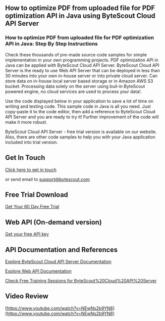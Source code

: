 ## How to optimize PDF from uploaded file for PDF optimization API in Java using ByteScout Cloud API Server

### How to optimize PDF from uploaded file for PDF optimization API in Java: Step By Step Instructions

Check these thousands of pre-made source code samples for simple implementation in your own programming projects. PDF optimization API in Java can be applied with ByteScout Cloud API Server. ByteScout Cloud API Server is the ready to use Web API Server that can be deployed in less than 30 minutes into your own in-house server or into private cloud server. Can store data on in-house local server based storage or in Amazon AWS S3 bucket. Processing data solely on the server using buil-in ByteScout powered engine, no cloud services are used to process your data!.

Use the code displayed below in your application to save a lot of time on writing and testing code.  This sample code in Java is all you need. Just copy-paste it to the code editor, then add a reference to ByteScout Cloud API Server and you are ready to try it! Further improvement of the code will make it more robust.

ByteScout Cloud API Server - free trial version is available on our website. Also, there are other code samples to help you with your Java application included into trial version.

## Get In Touch

[Click here to get in touch](https://bytescout.zendesk.com/hc/en-us/requests/new?subject=ByteScout%20Cloud%20API%20Server%20Question)

or send email to [support@bytescout.com](mailto:support@bytescout.com?subject=ByteScout%20Cloud%20API%20Server%20Question) 

## Free Trial Download

[Get Your 60 Day Free Trial](https://bytescout.com/download/web-installer?utm_source=github-readme)

## Web API (On-demand version)

[Get your free API key](https://pdf.co/documentation/api?utm_source=github-readme)

## API Documentation and References

[Explore ByteScout Cloud API Server Documentation](https://bytescout.com/documentation/index.html?utm_source=github-readme)

[Explore Web API Documentation](https://pdf.co/documentation/api?utm_source=github-readme)

[Check Free Training Sessions for ByteScout%20Cloud%20API%20Server](https://academy.bytescout.com/)

## Video Review

[https://www.youtube.com/watch?v=NEwNs2b9YN8](https://www.youtube.com/watch?v=NEwNs2b9YN8)